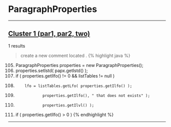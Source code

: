 # ParagraphProperties

***

## [Cluster 1 (par1, par2, two)](./1)
1 results
> create a new comment located . 
{% highlight java %}
105. ParagraphProperties properties = new ParagraphProperties();
106. properties.setIstd( papx.getIstd() );
113. if ( properties.getIlfo() != 0 && listTables != null )
118.         lfo = listTables.getLfo( properties.getIlfo() );
123.                 properties.getIlfo(), " that does not exists" );
128.                 properties.getIlvl() );
143. if ( properties.getIlfo() > 0 )
{% endhighlight %}

***

